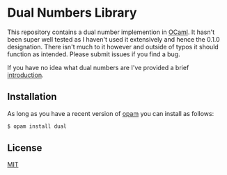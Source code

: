 Dual Numbers Library
====================

This repository contains a dual number implemention in
[OCaml](https://ocaml.org).  It hasn't been super well tested as I haven't used
it extensively and hence the 0.1.0 designation.  There isn't much to it however
and outside of typos it should function as intended.  Please submit issues if
you find a bug.

If you have no idea what dual numbers are I've provided a brief
[introduction](https://github.com/drjdn/ocaml_dual/blob/master/dual_numbers.pdf).

Installation
------------

As long as you have a recent version of [opam](https://opam.ocaml.org) you
can install as follows:
```bash
$ opam install dual
```

License
-------

[MIT](https://github.com/drjdn/ocaml_dual/blob/master/LICENSE.md)
